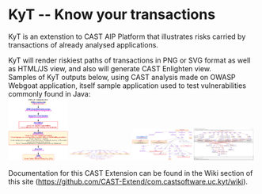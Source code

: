 KyT -- Know your transactions
=====================================
KyT is an extenstion to CAST AIP Platform that illustrates risks carried by transactions of already analysed applications.


KyT will render riskiest paths of transactions in PNG or SVG format as well as HTML/JS view, and also will generate CAST Enlighten view.<br/>
Samples of KyT outputs below, using CAST analysis made on OWASP Webgoat application, itself sample application used to test vulnerabilities commonly found in Java:<br/>
[<img src="./.github/kyt-sample-webgoat-1.png" width="24%">](./.github/kyt-sample-webgoat-1.svg "Longest riskiest path, PNG format")
[<img src="./.github/kyt-sample-webgoat-2.svg" width="24%">](./.github/kyt-sample-webgoat-2.svg "All riskiest path, SVG format")
[<img src="./.github/kyt-sample-webgoat-3.png" width="24%">](./.github/kyt-sample-webgoat-3.png "All riskiest path, HTML/JS format")
[<img src="./.github/kyt-sample-webgoat-4.png" width="24%">](./.github/kyt-sample-webgoat-4.png "All riskiest path, CAST Enlighten")

Documentation for this CAST Extension can be found in the Wiki section of this site (https://github.com/CAST-Extend/com.castsoftware.uc.kyt/wiki).
